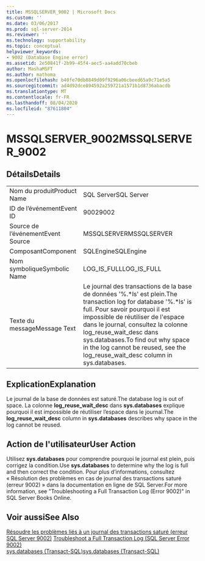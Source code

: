 ```yaml
---
title: MSSQLSERVER_9002 | Microsoft Docs
ms.custom: ''
ms.date: 03/06/2017
ms.prod: sql-server-2014
ms.reviewer: ''
ms.technology: supportability
ms.topic: conceptual
helpviewer_keywords:
- 9002 (Database Engine error)
ms.assetid: 2e50841f-2b99-45f4-aec5-aa4add70cbeb
author: MashaMSFT
ms.author: mathoma
ms.openlocfilehash: b40fe70db8849d09f9296a06cbeed65a9c71e5a5
ms.sourcegitcommit: ad4d92dce894592a259721a1571b1d8736abacdb
ms.translationtype: MT
ms.contentlocale: fr-FR
ms.lasthandoff: 08/04/2020
ms.locfileid: "87611804"
---
```

# <a name="mssqlserver_9002"></a><span data-ttu-id="30c74-102">MSSQLSERVER_9002</span><span class="sxs-lookup"><span data-stu-id="30c74-102">MSSQLSERVER_9002</span></span>
    
## <a name="details"></a><span data-ttu-id="30c74-103">Détails</span><span class="sxs-lookup"><span data-stu-id="30c74-103">Details</span></span>  
  
|||  
|-|-|  
|<span data-ttu-id="30c74-104">Nom du produit</span><span class="sxs-lookup"><span data-stu-id="30c74-104">Product Name</span></span>|<span data-ttu-id="30c74-105">SQL Server</span><span class="sxs-lookup"><span data-stu-id="30c74-105">SQL Server</span></span>|  
|<span data-ttu-id="30c74-106">ID de l’événement</span><span class="sxs-lookup"><span data-stu-id="30c74-106">Event ID</span></span>|<span data-ttu-id="30c74-107">9002</span><span class="sxs-lookup"><span data-stu-id="30c74-107">9002</span></span>|  
|<span data-ttu-id="30c74-108">Source de l’événement</span><span class="sxs-lookup"><span data-stu-id="30c74-108">Event Source</span></span>|<span data-ttu-id="30c74-109">MSSQLSERVER</span><span class="sxs-lookup"><span data-stu-id="30c74-109">MSSQLSERVER</span></span>|  
|<span data-ttu-id="30c74-110">Composant</span><span class="sxs-lookup"><span data-stu-id="30c74-110">Component</span></span>|<span data-ttu-id="30c74-111">SQLEngine</span><span class="sxs-lookup"><span data-stu-id="30c74-111">SQLEngine</span></span>|  
|<span data-ttu-id="30c74-112">Nom symbolique</span><span class="sxs-lookup"><span data-stu-id="30c74-112">Symbolic Name</span></span>|<span data-ttu-id="30c74-113">LOG_IS_FULL</span><span class="sxs-lookup"><span data-stu-id="30c74-113">LOG_IS_FULL</span></span>|  
|<span data-ttu-id="30c74-114">Texte du message</span><span class="sxs-lookup"><span data-stu-id="30c74-114">Message Text</span></span>|<span data-ttu-id="30c74-115">Le journal des transactions de la base de données '%.\*ls' est plein.</span><span class="sxs-lookup"><span data-stu-id="30c74-115">The transaction log for database '%.\*ls' is full.</span></span> <span data-ttu-id="30c74-116">Pour savoir pourquoi il est impossible de réutiliser de l'espace dans le journal, consultez la colonne log_reuse_wait_desc dans sys.databases.</span><span class="sxs-lookup"><span data-stu-id="30c74-116">To find out why space in the log cannot be reused, see the log_reuse_wait_desc column in sys.databases.</span></span>|  
  
## <a name="explanation"></a><span data-ttu-id="30c74-117">Explication</span><span class="sxs-lookup"><span data-stu-id="30c74-117">Explanation</span></span>  
 <span data-ttu-id="30c74-118">Le journal de la base de données est saturé.</span><span class="sxs-lookup"><span data-stu-id="30c74-118">The database log is out of space.</span></span> <span data-ttu-id="30c74-119">La colonne **log_reuse_wait_desc** dans **sys.databases** explique pourquoi il est impossible de réutiliser l’espace dans le journal.</span><span class="sxs-lookup"><span data-stu-id="30c74-119">The **log_reuse_wait_desc** column in **sys.databases** describes why space in the log cannot be reused.</span></span>  
  
## <a name="user-action"></a><span data-ttu-id="30c74-120">Action de l'utilisateur</span><span class="sxs-lookup"><span data-stu-id="30c74-120">User Action</span></span>  
 <span data-ttu-id="30c74-121">Utilisez **sys.databases** pour comprendre pourquoi le journal est plein, puis corrigez la condition.</span><span class="sxs-lookup"><span data-stu-id="30c74-121">Use **sys.databases** to determine why the log is full and then correct the condition.</span></span> <span data-ttu-id="30c74-122">Pour plus d’informations, consultez « Résolution des problèmes en cas de journal des transactions saturé (erreur 9002) » dans la documentation en ligne de SQL Server.</span><span class="sxs-lookup"><span data-stu-id="30c74-122">For more information, see "Troubleshooting a Full Transaction Log (Error 9002)" in SQL Server Books Online.</span></span>  
  
## <a name="see-also"></a><span data-ttu-id="30c74-123">Voir aussi</span><span class="sxs-lookup"><span data-stu-id="30c74-123">See Also</span></span>  
 <span data-ttu-id="30c74-124">[Résoudre les problèmes liés à un journal des transactions saturé &#40;erreur SQL Server 9002&#41;](../logs/troubleshoot-a-full-transaction-log-sql-server-error-9002.md) </span><span class="sxs-lookup"><span data-stu-id="30c74-124">[Troubleshoot a Full Transaction Log &#40;SQL Server Error 9002&#41;](../logs/troubleshoot-a-full-transaction-log-sql-server-error-9002.md) </span></span>  
 [<span data-ttu-id="30c74-125">sys.databases &#40;Transact-SQL&#41;</span><span class="sxs-lookup"><span data-stu-id="30c74-125">sys.databases &#40;Transact-SQL&#41;</span></span>](/sql/relational-databases/system-catalog-views/sys-databases-transact-sql)  
  
  

